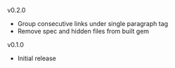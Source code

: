 v0.2.0
* Group consecutive links under single paragraph tag
* Remove spec and hidden files from built gem

v0.1.0
* Initial release
